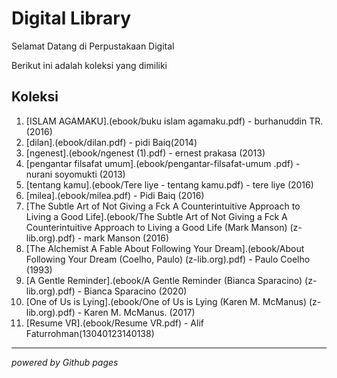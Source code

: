 # Digital Library

Selamat Datang di Perpustakaan Digital

Berikut ini adalah koleksi yang dimiliki
## Koleksi

1. [ISLAM AGAMAKU].(ebook/buku islam agamaku.pdf) - burhanuddin TR. (2016)
2. [dilan].(ebook/dilan.pdf) - pidi Baiq(2014)
3. [ngenest].(ebook/ngenest (1).pdf) - ernest prakasa (2013)
4. [pengantar filsafat umum].(ebook/pengantar-filsafat-umum .pdf) - nurani soyomukti (2013)
5. [tentang kamu].(ebook/Tere liye - tentang kamu.pdf) - tere liye (2016)
6. [milea].(ebook/milea.pdf) - Pidi Baiq (2016)
7. [The Subtle Art of Not Giving a Fck A Counterintuitive Approach to Living a Good Life].(ebook/The Subtle Art of Not Giving a Fck A Counterintuitive Approach to Living a Good Life (Mark Manson) (z-lib.org).pdf) - mark Manson (2016)
8. [The Alchemist  A Fable About Following Your Dream].(ebook/About Following Your Dream (Coelho, Paulo) (z-lib.org).pdf) - Paulo Coelho (1993)
9. [A Gentle Reminder].(ebook/A Gentle Reminder (Bianca Sparacino) (z-lib.org).pdf) - Bianca Sparacino (2020)
10. [One of Us is Lying].(ebook/One of Us is Lying (Karen M. McManus) (z-lib.org).pdf) - Karen M. McManus. (2017)
11. [Resume VR].(ebook/Resume VR.pdf) - Alif Faturrohman(13040123140138)
---

*powered by Github pages*
